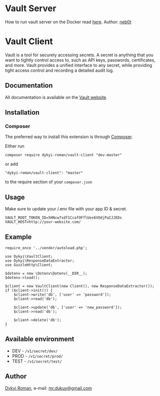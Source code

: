 # Vault Server

How to run vault server on the Docker read [here](https://github.com/neb0t/docker_vault). Author: [neb0t](https://github.com/neb0t) 

# Vault Client

Vault is a tool for securely accessing secrets. A secret is anything that you want to tightly control access to, such as API keys, passwords, certificates, and more. Vault provides a unified interface to any secret, while providing tight access control and recording a detailed audit log.

## Documentation

All documentation is available on the [Vault website](https://www.vaultproject.io).

## Installation

### Composer

The preferred way to install this extension is through [Composer](http://getcomposer.org/).

Either run

```
composer require dykyi-roman/vault-client "dev-master"
```

or add

```
"dykyi-roman/vault-client": "master"
```

to the require section of your ```composer.json```

## Usage

Make sure to update your /.env file with your app ID & secret.
```
VAULT_ROOT_TOKEN_ID=5HNcw7sdf1CcafOFflUes6VOdjPaIJJEDs
VAULT_HOST=http://your-website.com/
```

## Example
```
require_once '../vendor/autoload.php';

use Dykyi\VaultClient;
use Dykyi\ResponseDataExtractor;
use GuzzleHttp\Client;

$dotenv = new \Dotenv\Dotenv(__DIR__);
$dotenv->load();

$client = new VaultClient(new Client(), new ResponseDataExtractor());
if ($client->init()) {
    $client->write('db', ['user' => 'password']);
    $client->read('db');

    $client->update('db', ['user' => 'new_password']);
    $client->read('db');

    $client->delete('db');
}
```
## Available environment

- DEV - ```/v1/secret/dev/```
- PROD - ```/v1/secret/prod/```
- TEST - ```/v1/secret/test/```

## Author
[Dykyi Roman](https://www.linkedin.com/in/roman-dykyi-43428543/), e-mail: [mr.dukuy@gmail.com](mailto:mr.dukuy@gmail.com)

